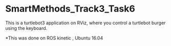 # SmartMethods_Track3_Task6

This is a turtlebot3 application on RViz, where you control a turtlebot burger using the keyboard.

*This was done on ROS kinetic , Ubuntu 16.04 
